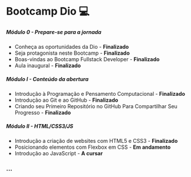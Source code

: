 # Bootcamp Dio 💻

##### Módulo 0 - Prepare-se para a jornada

* Conheça as oportunidades da Dio - **Finalizado**
* Seja protagonista neste Bootcamp - **Finalizado**
* Boas-vindas ao Bootcamp Fullstack Developer - **Finalizado**
* Aula inaugural - **Finalizado**

##### Módulo I - Conteúdo da abertura

* Introdução à Programação e Pensamento Computacional - **Finalizado**
* Introdução ao Git e ao GitHub - **Finalizado**
* Criando seu Primeiro Repositório no GitHub Para Compartilhar Seu Progresso - **Finalizado**

##### Módulo II - HTML/CSS3/JS

* Introdução a criação de websites com HTML5 e CSS3 - **Finalizado**
* Posicionando elementos com Flexbox em CSS - **Em andamento**
* Introdução ao JavaScript - **A cursar**

### ...
